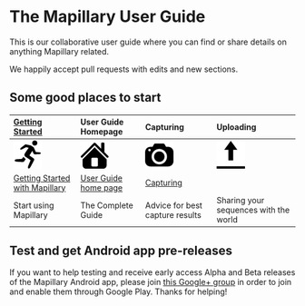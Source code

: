 # The Mapillary User Guide

This is our collaborative user guide where you can find or share details on anything Mapillary related.

We happily accept pull requests with edits and new sections. 

## Some good places to start
|[Getting Started](https://github.com/mapillary/UserGuide/wiki/GettingStarted)|User Guide Homepage|Capturing|Uploading|
|:----|:----|:----|:----|
|![Getting Started](icons/Getting_Started.png)|![User Guide Homepage](icons/User_Guide_Homepage.png)|![Capturing](icons/Capturing.png)|![Uploading](/icons/Uploading.png)|
|[Getting Started with Mapillary](https://github.com/mapillary/UserGuide/wiki/GettingStarted)|[User Guide home page]()|[Capturing](https://github.com/mapillary/UserGuide/wiki/Capturing)||
|Start using Mapillary|The Complete Guide|Advice for best capture results|Sharing your sequences with the world|

## Test and get Android app pre-releases

If you want to help testing and receive early access Alpha and Beta releases of the Mapillary Android app, please join <a href ="https://plus.google.com/communities/104427435312937590517" target=_blank>this Google+ group</a> in order to join and enable them through Google Play. Thanks for helping!
